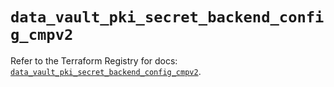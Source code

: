 # `data_vault_pki_secret_backend_config_cmpv2`

Refer to the Terraform Registry for docs: [`data_vault_pki_secret_backend_config_cmpv2`](https://registry.terraform.io/providers/hashicorp/vault/5.3.0/docs/data-sources/pki_secret_backend_config_cmpv2).
